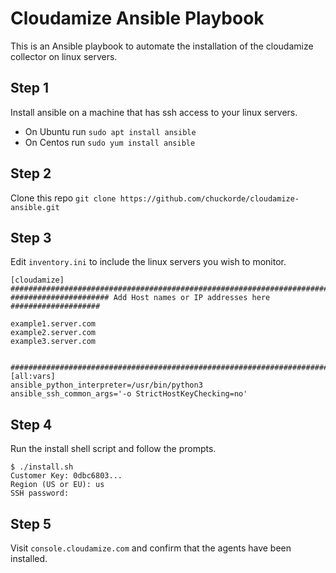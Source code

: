 # Cloudamize Ansible Playbook

This is an Ansible playbook to automate the installation of the cloudamize collector on linux servers.

## Step 1
Install ansible on a machine that has ssh access to your linux servers.

* On Ubuntu run `sudo apt install ansible`
* On Centos run `sudo yum install ansible`

## Step 2
Clone this repo
`git clone https://github.com/chuckorde/cloudamize-ansible.git`

## Step 3
Edit `inventory.ini` to include the linux servers you wish to monitor.


```
[cloudamize]
###############################################################################
###################### Add Host names or IP addresses here ####################

example1.server.com
example2.server.com
example3.server.com


###############################################################################
[all:vars]
ansible_python_interpreter=/usr/bin/python3
ansible_ssh_common_args='-o StrictHostKeyChecking=no'
```



## Step 4
Run the install shell script and follow the prompts.

```
$ ./install.sh
Customer Key: 0dbc6803...
Region (US or EU): us
SSH password:
```

## Step 5

Visit `console.cloudamize.com` and confirm that the agents have been installed.
